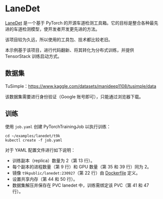 # LaneDet

[LaneDet](https://github.com/Turoad/lanedet)  是一个基于 PyTorch 的开源车道检测工具箱。它的目标是整合各种最先进的车道检测模型，使开发者开发更先进的方法。

该项目较为久远，所以使用的工具包、技术都比较老旧。

本示例基于该项目，进行代码翻新、将其转化为分布式训练，并提供 TensorStack 训练启动方式。

## 数据集

TuSimple：https://www.kaggle.com/datasets/manideep1108/tusimple/data

该数据集需要进行身份验证（Google 账号即可），只能通过浏览器下载。

## 训练

使用 `job.yaml` 创建 PyTorchTrainingJob 以执行训练：

```shell
cd ~/examples/lanedet/t9k
kubectl create -f job.yaml
```

对于 YAML 配置文件进行如下说明：

* 训练副本（replica）数量为 2（第 13 行）。
* 每个副本的进程数量（第 9 行）和 GPU 数量（第 35 和 39 行）同为 2。
* 镜像 `t9kpublic/lanedet:230927`（第 22 行）由 [Dockerfile](./docker/Dockerfile) 定义。
* 设置共享内存（第 44 和 50 行）。
* 数据集解压并保存在 PVC lanedet 中，训练需绑定该 PVC（第 41 和 47 行）。
